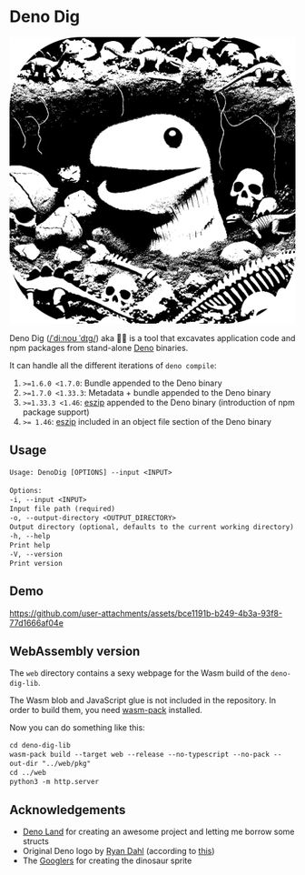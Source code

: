 # Deno Dig
<img src="resources/logo.png" alt="A white sock puppet underground between dinosaurs and skeletons">

Deno Dig
([/ˈdiːnoʊ ˈdɪɡ/](http://ipa-reader.xyz/?text=ˈdi%CB%90no%CA%8A)) aka  🦖🍆 is a tool that excavates application code
and npm packages from stand-alone [Deno](https://deno.com) binaries.

It can handle all the different iterations of `deno compile`:

1) `>=1.6.0 <1.7.0`: Bundle appended to the Deno binary
2) `>=1.7.0 <1.33.3`: Metadata + bundle appended to the Deno binary
3) `>=1.33.3 <1.46`: [eszip](https://github.com/denoland/eszip) appended to the Deno binary (introduction of npm package support)
4) `>= 1.46`: [eszip](https://github.com/denoland/eszip) included in an object file section of the Deno binary 

## Usage
```shell
Usage: DenoDig [OPTIONS] --input <INPUT>

Options:
-i, --input <INPUT>
Input file path (required)
-o, --output-directory <OUTPUT_DIRECTORY>
Output directory (optional, defaults to the current working directory)
-h, --help
Print help
-V, --version
Print version
```

## Demo
https://github.com/user-attachments/assets/bce1191b-b249-4b3a-93f8-77d1666af04e

## WebAssembly version
The `web` directory contains a sexy webpage for the Wasm build of the `deno-dig-lib`.

The Wasm blob and JavaScript glue is not included in the repository.
In order to build them, you need [wasm-pack](https://rustwasm.github.io/wasm-pack/installer/) installed.

Now you can do something like this:
```shell
cd deno-dig-lib
wasm-pack build --target web --release --no-typescript --no-pack --out-dir "../web/pkg"
cd ../web
python3 -m http.server
```

## Acknowledgements
+ [Deno Land](https://deno.com) for creating an awesome project and letting me borrow some structs
+ Original Deno logo by [Ryan Dahl](https://tinyclouds.org) (according to [this](https://deno.com/artwork))
+ The [Googlers](https://blog.google/products/chrome/chrome-dino/) for creating the dinosaur sprite